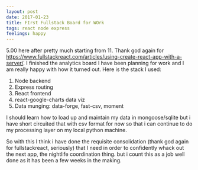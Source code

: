 ```yaml
---
layout: post
date: 2017-01-23
title: FIrst Fullstack Board for WOrk
tags: react node express
feelings: happy
---
```


5.00 here after pretty much starting from 11. Thank god again for <https://www.fullstackreact.com/articles/using-create-react-app-with-a-server/>. I finished the analytics board I have been planning for work and I am really happy with how it turned out. Here is the stack I used:

1. Node backend
2. Express routing
3. React frontend
4. react-google-charts data viz
5. Data munging: data-forge, fast-csv, moment

I should learn how to load up and maintain my data in mongoose/sqlite but i have short circuited that with csv format for now so that i can continue to do my processing layer on my local python machine.

So with this I think i have done the requisite consolidation (thank god again for fullstackreact, seriously) that I need in order to confidently whack out the next app, the nightlife coordination thing. but i count this as a job well done as it has been a few weeks in the making.
